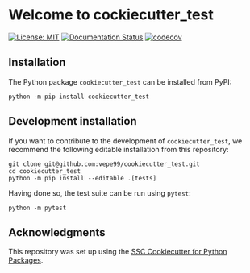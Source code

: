 # Welcome to cockiecutter_test

[![License: MIT](https://img.shields.io/badge/License-MIT-yellow.svg)](https://opensource.org/licenses/MIT)
[![Documentation Status](https://readthedocs.org/projects/cookiecutter_test/badge/)](https://cookiecutter-firsttest.readthedocs.io/en/latest/)
[![codecov](https://codecov.io/gh/vepe99/cookiecutter_test/branch/main/graph/badge.svg)](https://codecov.io/gh/vepe99/cookiecutter_test)

## Installation

The Python package `cookiecutter_test` can be installed from PyPI:

```
python -m pip install cookiecutter_test
```

## Development installation

If you want to contribute to the development of `cookiecutter_test`, we recommend
the following editable installation from this repository:

```
git clone git@github.com:vepe99/cookiecutter_test.git
cd cookiecutter_test
python -m pip install --editable .[tests]
```

Having done so, the test suite can be run using `pytest`:

```
python -m pytest
```

## Acknowledgments

This repository was set up using the [SSC Cookiecutter for Python Packages](https://github.com/ssciwr/cookiecutter-python-package).
